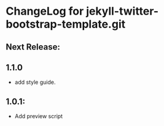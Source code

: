 # ChangeLog for jekyll-twitter-bootstrap-template.git

## Next Release:

## 1.1.0

* add style guide.


## 1.0.1:

* Add preview script
